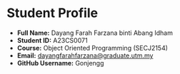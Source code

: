 # Student Profile

- **Full Name:** Dayang Farah Farzana binti Abang Idham
- **Student ID:** A23CS0071
- **Course:** Object Oriented Programming (SECJ2154)
- **Email:** dayangfarahfarzana@graduate.utm.my
- **GitHub Username:** Gonjengg
